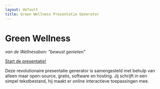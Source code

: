 ```yaml
---
layout: default
title: Green Wellness Presentatie Generator
---
```


# Green Wellness #
_van de Wellnessbon: "bewust genieten"_

[Start de presentatie!](preso.html)

Deze revolutionaire presentatie generator is samengesteld met behulp van alleen maar open-source, gratis, software en hosting. Jij schrijft in een simpel tekstbestand, hij maakt er online interactieve toepassingen mee.


